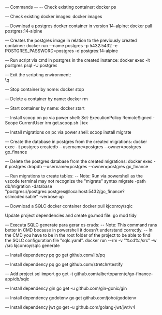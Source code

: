 -- Commands --
-- Check existing container:
docker ps

-- Check existing docker images:
docker images

-- Download a postgres docker container in version 14-alpine:
docker pull postgres:14-alpine

-- Creates the postgres image in relation to the previously created container:
docker run --name postgres -p 5432:5432 -e POSTGRES_PASSWORD=postgres -d postgres:14-alpine

-- Run script via cmd in postgres in the created instance:
docker exec -it postgres psql -U postgres

-- Exit the scripting environment:	
\q

-- Stop container by nome:
docker stop <container name>

-- Delete a container by name:
docker rm <container name>

-- Start container by name:
docker start <container name>

-- Install scoop on pc via power shell:
Set-ExecutionPolicy RemoteSigned -Scope CurrentUser
irm get.scoop.sh | iex

-- Install migrations on pc via power shell:
scoop install migrate

-- Create the database in postgres from the created migrations:
docker exec -it postgres createdb --username=postgres --owner=postgres go_finance

-- Delete the postgres database from the created migrations:
docker exec -it postgres dropdb --username=postgres --owner=postgres go_finance

-- Run migrations to create tables:
-- Note: Run via powershell as the vscode terminal may not recognize the "migrate" syntax
migrate -path db/migration -database "postgres://postgres:postgres@localhost:5432/go_finance?sslmodedisable" -verbose up

-- Download a SQLC docker container
docker pull kjconroy/sqlc

Update project dependencies and create go.mod file:
go mod tidy

-- Executa SQLC generate para gerar os cruds:
-- Note: This command runs better in CMD because in powershell it doesn't understand correctly. 
    -- In the CMD you have to be in the root folder of the project to be able to find the SQLC configuration file "sqlc.yaml".
docker run --rm -v "%cd%:/src" -w /src kjconroy/sqlc generate

-- Install dependency pq
go get github.com/lib/pq

-- Install dependency pq
go get github.com/stretchr/testify

-- Add project sql import
go get -t github.com/albertoparente/go-finance-app/db/sqlc

-- Install dependency gin
go get -u github.com/gin-gonic/gin

-- Install dependency godotenv
go get github.com/joho/godotenv

-- Install dependency jwt
go get -u github.com/golang-jwt/jwt/v4

